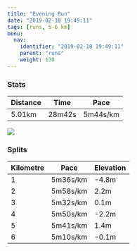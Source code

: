 ```yaml
---
title: "Evening Run"
date: "2019-02-18 19:49:11"
tags: [runs, 5-6 km]
menu:
  nav:
    identifier: "2019-02-18 19:49:11"
    parent: "runs"
    weight: 130
---
```


### Stats

| Distance | Time | Pace |
|----------|------|------|
|5.01km|28m42s|5m44s/km|

<img src='https://maps.googleapis.com/maps/api/staticmap?maptype=roadmap&path=enc:aqjeIhyyLnGlK|EbAfLpTzEbQxFbe@u@qA|@bOwAxl@hCiTgBsg@l@dBiGqd@cHgWkJ_PyDU_HeL&key=AIzaSyAfqMeaZ1CCJFGP5cWud__oZnT_Pybg-1M&size=800x800&markers=color:yellow|label:S|53.47105,-2.26725&markers=color:green|label:F|53.47109000000001,-2.2673'>

### Splits

| Kilometre | Pace | Elevation |
|------|------|-----------|
|1|5m36s/km|-4.8m|
|2|5m58s/km|2.2m|
|3|5m32s/km|0.1m|
|4|5m50s/km|-2.2m|
|5|5m41s/km|1.4m|
|6|5m10s/km|-0.1m|
